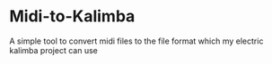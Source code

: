 # Midi-to-Kalimba
A simple tool to convert midi files to the file format which my electric kalimba project can use
